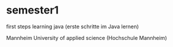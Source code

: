 # semester1
first steps learning java (erste schritte im Java lernen)

Mannheim University of applied science (Hochschule Mannheim)
